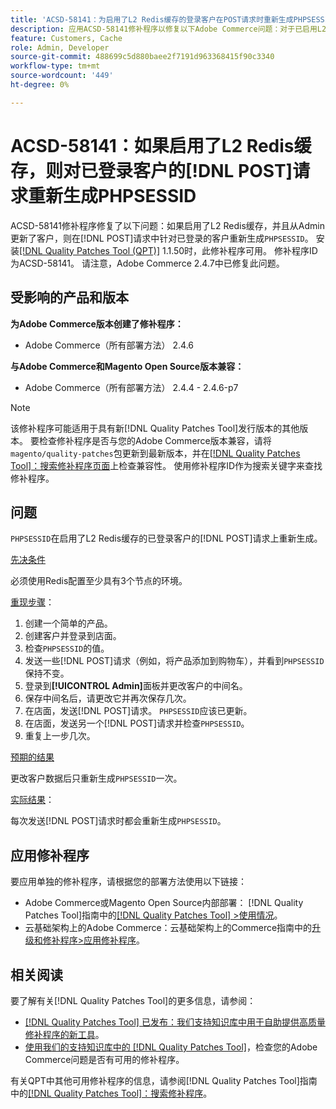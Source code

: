 ```yaml
---
title: 'ACSD-58141：为启用了L2 Redis缓存的登录客户在POST请求时重新生成PHPSESSID'
description: 应用ACSD-58141修补程序以修复以下Adobe Commerce问题：对于已启用L2 Redis缓存的登录客户，在店面区域的POST请求上重新生成“PHPSESSID”，并且通过Admin更新该客户。
feature: Customers, Cache
role: Admin, Developer
source-git-commit: 488699c5d880baee2f7191d963368415f90c3340
workflow-type: tm+mt
source-wordcount: '449'
ht-degree: 0%

---
```



# ACSD-58141：如果启用了L2 Redis缓存，则对已登录客户的[!DNL POST]请求重新生成PHPSESSID

ACSD-58141修补程序修复了以下问题：如果启用了L2 Redis缓存，并且从Admin更新了客户，则在[!DNL POST]请求中针对已登录的客户重新生成`PHPSESSID`。 安装[[!DNL Quality Patches Tool (QPT)]](/help/announcements/adobe-commerce-announcements/magento-quality-patches-released-new-tool-to-self-serve-quality-patches.md) 1.1.50时，此修补程序可用。 修补程序ID为ACSD-58141。 请注意，Adobe Commerce 2.4.7中已修复此问题。

## 受影响的产品和版本

**为Adobe Commerce版本创建了修补程序：**

* Adobe Commerce（所有部署方法） 2.4.6

**与Adobe Commerce和Magento Open Source版本兼容：**

* Adobe Commerce（所有部署方法） 2.4.4 - 2.4.6-p7

>[!NOTE]
>
>该修补程序可能适用于具有新[!DNL Quality Patches Tool]发行版本的其他版本。 要检查修补程序是否与您的Adobe Commerce版本兼容，请将`magento/quality-patches`包更新到最新版本，并在[[!DNL Quality Patches Tool]：搜索修补程序页面](https://experienceleague.adobe.com/tools/commerce-quality-patches/index.html)上检查兼容性。 使用修补程序ID作为搜索关键字来查找修补程序。

## 问题

`PHPSESSID`在启用了L2 Redis缓存的已登录客户的[!DNL POST]请求上重新生成。

<u>先决条件</u>

必须使用Redis配置至少具有3个节点的环境。

<u>重现步骤</u>：

1. 创建一个简单的产品。
1. 创建客户并登录到店面。
1. 检查`PHPSESSID`的值。
1. 发送一些[!DNL POST]请求（例如，将产品添加到购物车），并看到`PHPSESSID`保持不变。
1. 登录到&#x200B;**[!UICONTROL Admin]**&#x200B;面板并更改客户的中间名。
1. 保存中间名后，请更改它并再次保存几次。
1. 在店面，发送[!DNL POST]请求。 `PHPSESSID`应该已更新。
1. 在店面，发送另一个[!DNL POST]请求并检查`PHPSESSID`。
1. 重复上一步几次。

<u>预期的结果</u>

更改客户数据后只重新生成`PHPSESSID`一次。

<u>实际结果</u>：

每次发送[!DNL POST]请求时都会重新生成`PHPSESSID`。

## 应用修补程序

要应用单独的修补程序，请根据您的部署方法使用以下链接：

* Adobe Commerce或Magento Open Source内部部署： [!DNL Quality Patches Tool]指南中的[[!DNL Quality Patches Tool] >使用情况](https://experienceleague.adobe.com/docs/commerce-operations/tools/quality-patches-tool/usage.html)。
* 云基础架构上的Adobe Commerce：云基础架构上的Commerce指南中的[升级和修补程序>应用修补程序](https://experienceleague.adobe.com/docs/commerce-cloud-service/user-guide/develop/upgrade/apply-patches.html)。

## 相关阅读

要了解有关[!DNL Quality Patches Tool]的更多信息，请参阅：

* [[!DNL Quality Patches Tool] 已发布：我们支持知识库中用于自助提供高质量修补程序的新工具](/help/announcements/adobe-commerce-announcements/magento-quality-patches-released-new-tool-to-self-serve-quality-patches.md)。
* [使用我们的支持知识库中的 [!DNL Quality Patches Tool]](/help/support-tools/patches-available-in-qpt-tool/check-patch-for-magento-issue-with-magento-quality-patches.md)，检查您的Adobe Commerce问题是否有可用的修补程序。

有关QPT中其他可用修补程序的信息，请参阅[!DNL Quality Patches Tool]指南中的[[!DNL Quality Patches Tool]：搜索修补程序](https://experienceleague.adobe.com/tools/commerce-quality-patches/index.html)。

